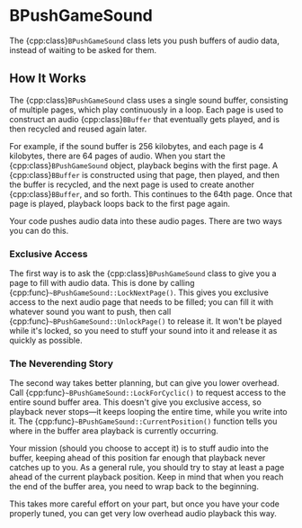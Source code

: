 # BPushGameSound

The {cpp:class}`BPushGameSound` class lets you push buffers of audio data,
instead of waiting to be asked for them.

## How It Works

The {cpp:class}`BPushGameSound` class uses a single sound buffer,
consisting of multiple pages, which play continuously in a loop. Each page
is used to construct an audio {cpp:class}`BBuffer` that eventually gets
played, and is then recycled and reused again later.

For example, if the sound buffer is 256 kilobytes, and each page is 4
kilobytes, there are 64 pages of audio. When you start the
{cpp:class}`BPushGameSound` object, playback begins with the first page. A
{cpp:class}`BBuffer` is constructed using that page, then played, and then
the buffer is recycled, and the next page is used to create another
{cpp:class}`BBuffer`, and so forth. This continues to the 64th page. Once
that page is played, playback loops back to the first page again.

Your code pushes audio data into these audio pages. There are two ways you
can do this.

### Exclusive Access

The first way is to ask the {cpp:class}`BPushGameSound` class to give you a
page to fill with audio data. This is done by calling
{cpp:func}`~BPushGameSound::LockNextPage()`. This gives you exclusive
access to the next audio page that needs to be filled; you can fill it with
whatever sound you want to push, then call
{cpp:func}`~BPushGameSound::UnlockPage()` to release it. It won't be played
while it's locked, so you need to stuff your sound into it and release it
as quickly as possible.

### The Neverending Story

The second way takes better planning, but can give you lower overhead. Call
{cpp:func}`~BPushGameSound::LockForCyclic()` to request access to the
entire sound buffer area. This doesn't give you exclusive access, so
playback never stops—it keeps looping the entire time, while you write into
it. The {cpp:func}`~BPushGameSound::CurrentPosition()` function tells you
where in the buffer area playback is currently occurring.

Your mission (should you choose to accept it) is to stuff audio into the
buffer, keeping ahead of this position far enough that playback never
catches up to you. As a general rule, you should try to stay at least a
page ahead of the current playback position. Keep in mind that when you
reach the end of the buffer area, you need to wrap back to the beginning.

This takes more careful effort on your part, but once you have your code
properly tuned, you can get very low overhead audio playback this way.
